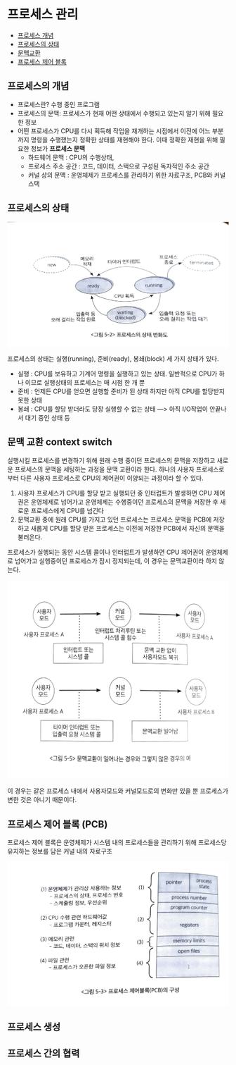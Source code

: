 # 프로세스 관리
- [프로세스 개념](#프로세스의-개념)
- [프로세스의 상태](#프로세스의-상태)
- [문맥교환](#문맥교환-context-switch)
- [프로세스 제어 블록](#프로세스-제어-블록-(PCB))

## 프로세스의 개념

- 프로세스란? 수행 중인 프로그램
- 프로세스의 문맥: 프로세스가 현재 어떤 상태에서 수행되고 있는지 알기 위해 필요한 정보
- 어떤 프로세스가 CPU를 다시 획득해 작업을 재개하는 시점에서 이전에 어느 부분까지 명령을 수행했는지 정확한 상태를 재현해야 한다. 이때 정확한 재현을 위해 필요한 정보가 **프로세스 문맥**
    - 하드웨어 문맥 : CPU의 수행상태,
    - 프로세스 주소 공간 : 코드, 데이터, 스택으로 구성된 독자적인 주소 공간
    - 커널 상의 문맥 : 운영체제가 프로세스를 관리하기 위한 자료구조, PCB와 커널 스택

## 프로세스의 상태

![process_flow.jpg](./img/process_flow.jpg)

프로세스의 상태는 실행(running), 준비(ready), 봉쇄(block) 세 가지 상태가 있다.

- 실행 : CPU를 보유하고 기계어 명령을 실행하고 있는 상태. 일반적으로 CPU가 하나 이므로 실행상태의 프로세스는 매 시점 한 개 뿐
- 준비 : 언제든 CPU를 얻으면 실행할 준비가 된 상태 하지만 아직 CPU를 할당받지 못한 상태
- 봉쇄 : CPU를 할당 받더라도 당장 실행할 수 없는 상태 —> 아직 I/O작업이 안끝나서 대기 중인 상태 등

## 문맥 교환 context switch

실행시킬 프로세스를 변경하기 위해 원래 수행 중이던 프로세스의 문맥을 저장하고 새로운 프로세스의 문맥을 세팅하는 과정을 문맥 교환이라 한다. 하나의 사용자 프로세스로부터 다른 사용자 프로세스로 CPU의 제어권이 이양되는 과정이라 할 수 있다.

1. 사용자 프로세스가 CPU를 할당 받고 실행되던 중 인터럽트가 발생하면 CPU 제어권은 운영체제로 넘어가고 운영체제는 수행중이던 프로세스의 문맥을 저장한 후 새로운 프로세스에게 CPU를 넘긴다
2. 문맥교환 중에 원래 CPU를 가지고 있던 프로세스는 프로세스 문맥을 PCB에 저장하고 새롭게 CPU를 할당 받은 프로세스는 이전에 저장한 PCB에서 자신의 문맥을 불러온다.

프로세스가 실행되는 동안 시스템 콜이나 인터럽트가 발생하면 CPU 제어권이 운영체제로 넘어가고 실행중이던 프로세스가 잠시 정지되는데, 이 경우는 문맥교환이라 하지 않는다.

![context_switch.jpg](./img/context_switch.jpg)

이 경우는 같은 프로세스 내에서 사용자모드와 커널모드로의 변화만 있을 뿐 프로세스가 변한 것은 아니기 때문이다.

## 프로세스 제어 블록 (PCB)

프로세스 제어 블록은 운영체제가 시스템 내의 프로세스들을 관리하기 위해 프로세스당 유지하는 정보를 담은 커널 내의 자료구조

![pcb.jpg](./img/pcb.jpg)

## 프로세스 생성

## 프로세스 간의 협력